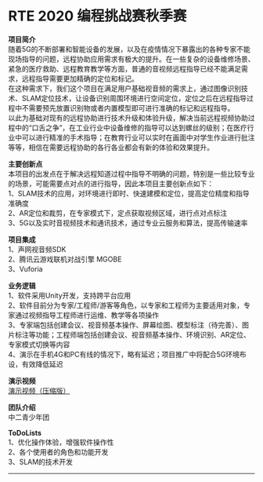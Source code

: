 # RTE 2020 编程挑战赛秋季赛

**项目简介**  
随着5G的不断部署和智能设备的发展，以及在疫情情况下暴露出的各种专家不能现场指导的问题，远程协助应用需求有极大的提升。在一些复杂的设备维修场景、紧急的医疗救助、远程教育教学等方面，普通的音视频远程指导已经不能满足需求，远程指导需要更加精确的定位和标记。  
在这种需求下，我们这个项目在满足用户基础视音频的需求上，通过图像识别技术、SLAM定位技术，让设备识别周围环境进行空间定位，定位之后在远程指导过程中不需要预先放置识别物或者内置模型即可进行准确的标记和远程指导。  
以此为基础对现有的远程协助进行技术升级和体验升级，解决当前远程视频协助过程中的“口舌之争”，在工业行业中设备维修的指导可以达到螺丝的级别；在医疗行业中可以进行精准的手术指导；在教育行业可以实时在画面中对学生作业进行批注等等，相信在需要远程协助的各行各业都会有新的体验和效果提升。


**主要创新点**  
本项目的出发点在于解决远程知道过程中指导不明确的问题，特别是一些比较专业的场景，可能需要点对点的进行指导，因此本项目主要创新点如下：  
1、SLAM技术的应用，对环境进行即时、快速建模和定位，提高定位精度和指导准确度  
2、AR定位和裁剪，在专家模式下，定点获取视频区域，进行点对点标注  
3、5G以及实时音视频技术和通讯技术，通过专业云服务和算法，提高传输速率  


**项目集成**  
1、声网视音频SDK  
2、腾讯云游戏联机对战引擎 MGOBE  
3、Vuforia  


**业务逻辑**  
1、软件采用Unity开发，支持跨平台应用  
2、软件目前分为专家/工程师/游客等角色，以专家和工程师为主要适用对象，专家通过视频指导工程师进行运维、教学等各项操作  
3、专家端包括创建会议、视音频基本操作、屏幕绘图、模型标注（待完善）、图片标注等功能；工程师端包括创建会议、视音频基本操作、环境识别、AR定位、专家模式切换等内容  
4、演示在手机4G和PC有线的情况下，略有延迟；项目推广中将配合5G环境布设，有效降低延迟  


**演示视频**  
[演示视频（压缩版）](https://github.com/muzixinchun/RTE-Innovation-Challenge-2020/blob/master/SDKChallengeProject/ARAssistance/%E6%BC%94%E7%A4%BA%E8%A7%86%E9%A2%91_x264_001.mp4)  


**团队介绍**  
中二青少年团  


**ToDoLists**  
1、优化操作体验，增强软件操作性  
2、各个使用者的角色和功能开发  
3、SLAM的技术开发  
















****  
